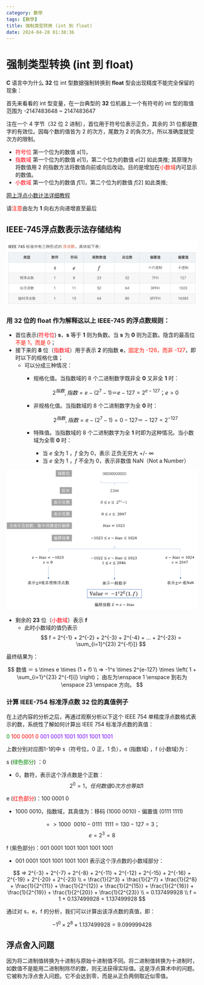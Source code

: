 ```yaml
---
category: 數學
tags: [數學]
title: 强制类型转换 (int 到 float)
date: 2024-04-28 01:38:36
---
```


<style>
  table {
    width: 100%git clone https://github.com/hkdickyko/hkdickyko.github.io
    }
  td {
    vertical-align: center;
  }
  table.inputT{
    margin: 10px;
    width: auto;
    margin-left: auto;
    margin-right: auto;
    border: none;
  }
  input{
    text-align: center;
    padding: 0px 10px;
  }
  iframe{
    width: 100%;
    display: block;
    border-style:none;
  }
</style>

# 强制类型转换 (int 到 float)

**C** 语言中为什么 **32** 位 int 型数据强制转换到 **float** 型会出现精度不能完全保留的现象：

首先来看看的 int 型变量，在一台典型的 **32** 位机器上一个有符号的 int 型的取值范围为 -2147483648 ~ 2147483647 

注在一个 4 字节（32 位 2 进制），首位用于符号位表示正负，其余的 31 位都是数字的有效位。因每个数的值皆为 2 的次方，尾数为 2 的負次方。所以准确度就受次方的限制。

 - <font color="#FF0010">符号位</font> 第一个位为的数值 $s[1]$， 
 - <font color="#FF0010">指数域</font> 第一个位为的数值 $e[1]$，第二个位为的数值 $e[2]$ 如此类推; 其原理为将数值用 2 的指数方法将数值向前或向后改动。目的是增加在<font color="#FF1000">小数域</font>内可显示的数值。
 - <font color="#FF0010">小数域</font> 第一个位为的数值 $f[1]$，第二个位为的数值 $f[2]$ 如此类推;

[网上浮点小数计法详细教程](https://m.youtube.com/watch?v=RuKkePyo9zk)

请<font color="#FF1000">注意</font>由左为 **1** 向右方向递增直至最后

## IEEE-745浮点数表示法存储结构

![Alt x](../assets/img/math/ieeetable.png)


### 用 32 位的 float 作为解释这以上 **IEEE-745** 的浮点数规则：

- 首位表示(<font color="#FF0010">符号位</font>) **s**，**s** 等于 **1** 则为負数。当 **s** 为 **0** 则为正数。隐含的最高位<font color="#FF1000">不是 1，而是 0</font>；
- 接下来的 **8** 位（<font color="#FF0010">指数域</font>）用于表示 **2** 的指数 **e**，<font color="#FF1000">固定为 -126，而非 -127</font>，即时以下的规格化值；
  - 可以分成三种情况：
    - 规格化值。当指数域的 8 个二进制数字既非全 **0** 又非全 **1** 时：
    
        $$ 2^{指数} ,  指数 = e - (2^7 - 1) ＝ e - 127 = 2^{e-127}； e>0 $$
    - 非规格化值。当指数域的 8 个二进制数字为全 **0** 时：
    
        $$ 2^{指数} ,  指数 = e - (2^7 - 1) = 0 - 127 ＝ -127 = 2^{-127} $$
        
    - 特殊值。当指数域的 8 个二进制数字为全 **1** 时即为这种情况。当小数域为全零 **0** 时：
      - 当 $e$ 全为 1 ，$f$ 全为 0，表示 正负无穷大 +/- ∞
      - 当 $e$ 全为 1 ，$f$ 不全为 0，表示非数值 NaN（Not a Number）

![Alt x](../assets/img/math/ieeeindex.png)
      
- 剩余的 **23** 位（<font color="#FF0010">小数域</font>）表示 **f**
  - 此时小数域的值仍表示
     $$ f = 2^{-1} + 2^{-2} + 2^{-3} + 2^{-4} + ... + 2^{-23} = \sum_{i=1}^{23} 2^{-f[i]} $$

最终结果为：

$$ 数值 ＝ s \times e \times (1 + f) \\
  => -1^s \times 2^{e-127} \times \left( 1 + \sum_{i=1}^{23} 2^{-f[i]} \right)； 由左为\enspace 1 \enspace 到右为 \enspace 23 \enspace 方向。
 $$

### 计算 IEEE-754 标准浮点数 32 位的真值例子

在上述内容的分析之后，再通过观察分析以下这个 IEEE 754 单精度浮点数格式表示的数，系统性了解如何计算出 IEEE 754 标准浮点数的真值：

<font color="#008800">0</font> <font color="#FF0000">100 0001 0</font> <font color="#7800FF">001 0001 1001 1001 1001 1001</font>

上数分别对应图1-1的中 s（符号位，0 正，1 负），e (指数域) ，f (小数域)为：

s (<font color="#008800">绿色部分</font>) ：0

 - 0，数符，表示这个浮点数是个正数：
  $$ 2^0 = 1，任何数值 0 次方也等如 1 $$

e (<font color="#FF0000">红色部分</font>)：100 0001 0

 - 1000 0010，指数域，其真值为：移码 (1000 0010) - 偏置值 (0111 1111) 

  $$ => 1000 \enspace 0010 - 0111 \enspace 1111 = 130 - 127 = 3；$$
  $$ e = 2^3 = 8 $$

f (紫色部分)：001 0001 1001 1001 1001 1001

 - 001 0001 1001 1001 1001 1001 表示这个浮点数的小数域部分：

  $$ => 2^{-3} + 2^{-7} + 2^{-8} + 2^{-11} + 2^{-12} + 2^{-15} + 2^{-16} + 2^{-19} + 2^{-20} + 2^{-23} \\
= \frac{1}{2^3} + \frac{1}{2^7} + \frac{1}{2^8} + \frac{1}{2^{11}} + \frac{1}{2^{12}} + \frac{1}{2^{15}} +  \frac{1}{2^{16}} + \frac{1}{2^{19}} + \frac{1}{2^{20}} + \frac{1}{2^{23}} \\
 = 0.137499928 \\
 f = 1 + 0.137499928 = 1.137499928 $$

通过对 s，e，f 的分析，我们可以计算出该浮点数的真值，即：

$$ -1^0 \times 2^8 \times 1.137499928 = 9.099999428 $$ 

## 浮点舍入问题

因为将二进制值转换为十进制与原始十进制值不同。将二进制值转换为十进制时，如数值不是能用二进制制除尽的数，则无法获得实际值。这是浮点算术中的问题。它被称为浮点舍入问题。它不会达到零，而是从正负两侧取近似零值。